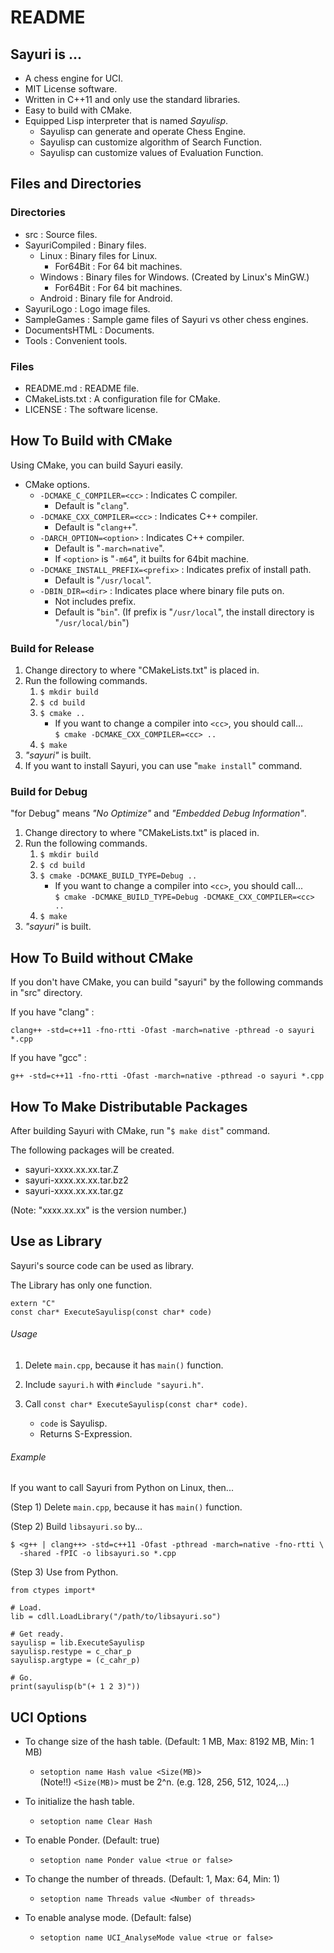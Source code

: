 README
======

Sayuri is ...
-------------

* A chess engine for UCI.
* MIT License software.
* Written in C++11 and only use the standard libraries.
* Easy to build with CMake.
* Equipped Lisp interpreter that is named *Sayulisp*.
    + Sayulisp can generate and operate Chess Engine.
    + Sayulisp can customize algorithm of Search Function.
    + Sayulisp can customize values of Evaluation Function.



Files and Directories
---------------------

### Directories ###

* src : Source files.
* SayuriCompiled : Binary files.
    + Linux : Binary files for Linux.
        - For64Bit : For 64 bit machines.
    + Windows : Binary files for Windows. (Created by Linux's MinGW.)
        - For64Bit : For 64 bit machines.
    + Android : Binary file for Android.
* SayuriLogo : Logo image files.
* SampleGames : Sample game files of Sayuri vs other chess engines.
* DocumentsHTML : Documents.
* Tools : Convenient tools.

### Files ###

* README.md : README file.
* CMakeLists.txt : A configuration file for CMake.
* LICENSE : The software license.



How To Build with CMake
-----------------------

Using CMake, you can build Sayuri easily.

* CMake options.
    + `-DCMAKE_C_COMPILER=<cc>` : Indicates C compiler.
        - Default is "`clang`".
    + `-DCMAKE_CXX_COMPILER=<cc>` : Indicates C++ compiler.
        - Default is "`clang++`".
    + `-DARCH_OPTION=<option>` : Indicates C++ compiler.
        - Default is "`-march=native`".
        - If `<option>` is "`-m64`", it builts for 64bit machine.
    + `-DCMAKE_INSTALL_PREFIX=<prefix>` : Indicates prefix of install path.
        - Default is "`/usr/local`".
    + `-DBIN_DIR=<dir>` : Indicates place where binary file puts on.
        - Not includes prefix.
        - Default is "`bin`". (If prefix is "`/usr/local`",
          the install directory is "`/usr/local/bin`")

### Build for Release ###

1. Change directory to where "CMakeLists.txt" is placed in.
2. Run the following commands.
    1. `$ mkdir build`
    2. `$ cd build`
    3. `$ cmake ..`
        - If you want to change a compiler into `<cc>`, you should call...  
          `$ cmake -DCMAKE_CXX_COMPILER=<cc> ..`
    4. `$ make`
3. *"sayuri"* is built.
4. If you want to install Sayuri, you can use "`make install`" command.

### Build for Debug ###

"for Debug" means *"No Optimize"* and *"Embedded Debug Information"*.

1. Change directory to where "CMakeLists.txt" is placed in.
2. Run the following commands.
    1. `$ mkdir build`
    2. `$ cd build`
    3. `$ cmake -DCMAKE_BUILD_TYPE=Debug ..`
        - If you want to change a compiler into `<cc>`, you should call...  
          `$ cmake -DCMAKE_BUILD_TYPE=Debug -DCMAKE_CXX_COMPILER=<cc> ..`
    4. `$ make`
3. *"sayuri"* is built.



How To Build without CMake
--------------------------

If you don't have CMake, you can build "sayuri" by the following commands
in "src" directory.

If you have "clang" :

    clang++ -std=c++11 -fno-rtti -Ofast -march=native -pthread -o sayuri *.cpp

If you have "gcc" :

    g++ -std=c++11 -fno-rtti -Ofast -march=native -pthread -o sayuri *.cpp



How To Make Distributable Packages
----------------------------------

After building Sayuri with CMake, run "`$ make dist`" command.

The following packages will be created.

* sayuri-xxxx.xx.xx.tar.Z
* sayuri-xxxx.xx.xx.tar.bz2
* sayuri-xxxx.xx.xx.tar.gz

(Note: "xxxx.xx.xx" is the version number.)



Use as Library
--------------

Sayuri's source code can be used as library.

The Library has only one function.

    extern "C"
    const char* ExecuteSayulisp(const char* code)

<h6> Usage </h6>

1. Delete `main.cpp`, because it has `main()` function.

2. Include `sayuri.h` with `#include "sayuri.h"`.

3. Call `const char* ExecuteSayulisp(const char* code)`.
    + `code` is Sayulisp.
    + Returns S-Expression.

<h6> Example </h6>

If you want to call Sayuri from Python on Linux, then...

(Step 1) Delete `main.cpp`, because it has `main()` function.

(Step 2) Build `libsayuri.so` by...

    $ <g++ | clang++> -std=c++11 -Ofast -pthread -march=native -fno-rtti \
      -shared -fPIC -o libsayuri.so *.cpp

(Step 3) Use from Python.

    from ctypes import* 
    
    # Load.
    lib = cdll.LoadLibrary("/path/to/libsayuri.so")
    
    # Get ready.
    sayulisp = lib.ExecuteSayulisp
    sayulisp.restype = c_char_p
    sayulisp.argtype = (c_cahr_p)
    
    # Go.
    print(sayulisp(b"(+ 1 2 3)"))


UCI Options
-----------

* To change size of the hash table. (Default: 1 MB, Max: 8192 MB, Min: 1 MB)
    + `setoption name Hash value <Size(MB)>`  
      (Note!!) `<Size(MB)>` must be 2^n. (e.g. 128, 256, 512, 1024,...)

* To initialize the hash table.
    + `setoption name Clear Hash`

* To enable Ponder. (Default: true)
    + `setoption name Ponder value <true or false>`

* To change the number of threads. (Default: 1, Max: 64, Min: 1)
    + `setoption name Threads value <Number of threads>`

* To enable analyse mode. (Default: false)
    + `setoption name UCI_AnalyseMode value <true or false>`
